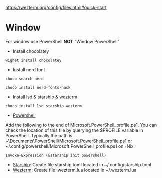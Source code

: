 https://wezterm.org/config/files.html#quick-start

# Window
For window use PowerShell **NOT** "Window PowerShell"

- Install chocolatey
```
wighet install chocolatey
```
- Install nerd font
```
choco search nerd

choco install nerd-fonts-hack
```
- Install lsd & starship & wezterm 
```
choco install lsd starship wezterm 
```

- [Powershell](https://starship.rs/)
  
Add the following to the end of Microsoft.PowerShell_profile.ps1. You can check the location of this file by querying the $PROFILE variable in PowerShell. Typically the path is ~\Documents\PowerShell\Microsoft.PowerShell_profile.ps1 or ~/.config/powershell/Microsoft.PowerShell_profile.ps1 on -Nix.
```
Invoke-Expression (&starship init powershell)
```

- [Starship](https://starship.rs/config/): Create file starship.toml located in ~/.config/starship.toml
- [Wezterm](https://wezterm.org/config/files.html): Create file .wezterm.lua located in ~/.wezterm.lua
